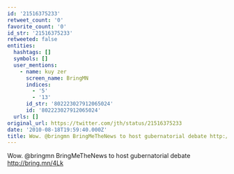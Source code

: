 ```yaml
---
id: '21516375233'
retweet_count: '0'
favorite_count: '0'
id_str: '21516375233'
retweeted: false
entities:
  hashtags: []
  symbols: []
  user_mentions:
    - name: kuy zer
      screen_name: BringMN
      indices:
        - '5'
        - '13'
      id_str: '802223027912065024'
      id: '802223027912065024'
  urls: []
original_url: https://twitter.com/jth/status/21516375233
date: '2010-08-18T19:59:40.000Z'
title: Wow. @bringmn BringMeTheNews to host gubernatorial debate http://bring.mn/4Lk
---
```


Wow. @bringmn BringMeTheNews to host gubernatorial debate http://bring.mn/4Lk